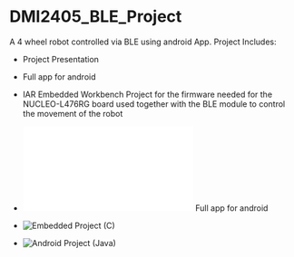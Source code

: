 # DMI2405_BLE_Project

A 4 wheel robot controlled via BLE using android App. Project Includes:

- Project Presentation
- Full app for android
- IAR Embedded Workbench Project for the firmware needed for the NUCLEO-L476RG board used together with the BLE module to control the movement of the robot


- ![Project Presentation](/UTILS/Presentation.pdf)
Full app for android
- ![Embedded Project (C)](/EmbeddedProjectC/)
- ![Android Project (Java)](/FinalProject/)
